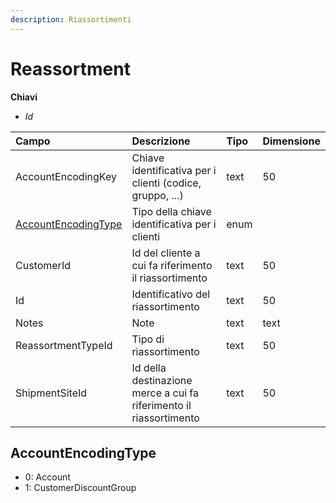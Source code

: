```yaml
---
description: Riassortimenti
---
```


# Reassortment

**Chiavi**

* _Id_

| Campo | Descrizione | Tipo | Dimensione |
| :--- | :--- | :--- | :--- |
| AccountEncodingKey | Chiave identificativa per i clienti \(codice, gruppo, ...\) | text | 50 |
| [AccountEncodingType](reassortment.md#accountencodingtype) | Tipo della chiave identificativa per i clienti | enum |  |
| CustomerId | Id del cliente a cui fa riferimento il riassortimento | text | 50 |
| Id | Identificativo del riassortimento | text | 50 |
| Notes | Note | text | text |
| ReassortmentTypeId | Tipo di riassortimento | text | 50 |
| ShipmentSiteId | Id della destinazione merce a cui fa riferimento il riassortimento | text | 50 |

## AccountEncodingType

* 0: Account
* 1: CustomerDiscountGroup
